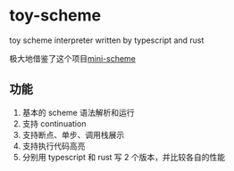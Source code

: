 # toy-scheme

toy scheme interpreter written by typescript and rust

极大地借鉴了这个项目[mini-scheme](https://github.com/encse/mini-scheme)

## 功能

1. 基本的 scheme 语法解析和运行
2. 支持 continuation
3. 支持断点、单步、调用栈展示
4. 支持执行代码高亮
5. 分别用 typescript 和 rust 写 2 个版本，并比较各自的性能
